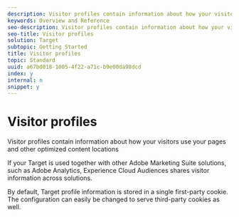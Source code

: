 ```yaml
---
description: Visitor profiles contain information about how your visitors use your pages and other optimized content locations
keywords: Overview and Reference
seo-description: Visitor profiles contain information about how your visitors use your pages and other optimized content locations
seo-title: Visitor profiles
solution: Target
subtopic: Getting Started
title: Visitor profiles
topic: Standard
uuid: a67bd018-1005-4f22-a71c-b9e00da98dcd
index: y
internal: n
snippet: y
---
```


# Visitor profiles

Visitor profiles contain information about how your visitors use your pages and other optimized content locations

If your Target is used together with other Adobe Marketing Suite solutions, such as Adobe Analytics, Experience Cloud Audiences shares visitor information across solutions.

By default, Target profile information is stored in a single first-party cookie. The configuration can easily be changed to serve third-party cookies as well. 
